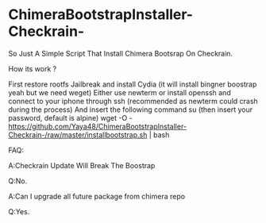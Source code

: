 # ChimeraBootstrapInstaller-Checkrain-
So Just A Simple Script That Install Chimera Bootsrap On Checkrain.

How its work ?


First restore rootfs Jailbreak and install Cydia (it will install bingner boostrap yeah but we need weget)
Either use newterm or install openssh and connect to your iphone through ssh (recommended as newterm could crash during the process)
And insert the following command
su (then insert your password, default is alpine)
wget -O - https://github.com/Yaya48/ChimeraBootstrapInstaller-Checkrain-/raw/master/installbootstrap.sh | bash


FAQ:

A:Checkrain Update Will Break The Boostrap

Q:No.

A:Can I upgrade all future package from chimera repo

Q:Yes.
